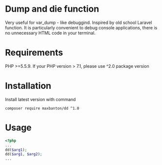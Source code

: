 # Dump and die function

Very useful for var_dump - like debuggind. Inspired by old school Laravel function. 
It is particularly convenient to debug console applications, there is no unnecessary HTML code in your terminal.

# Requirements

PHP >=5.5.9. If your PHP version > 7.1, please use ^2.0 package version

# Installation
Install latest version with command

```
composer require maxbanton/dd ^1.0
```

# Usage

```php
<?php
...
dd($arg1);
dd($arg1, $arg2);
...
```

